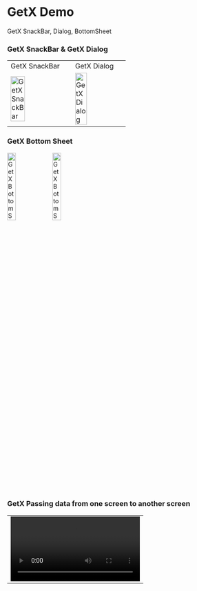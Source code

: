# GetX Demo

GetX SnackBar, Dialog, BottomSheet

### GetX SnackBar & GetX Dialog
<table>
  <tr>
     <td>GetX SnackBar</td>
     <td>GetX Dialog</td>
  </tr>
  <tr>
    <td><img alt="GetX SnackBar" src="https://user-images.githubusercontent.com/82430454/189580211-18358d13-5ab9-47ea-929f-5453a399748c.png" width="50%"></td>
    <td><img alt="GetX Dialog" src="https://user-images.githubusercontent.com/82430454/189580230-74ec8e99-e926-49f2-b245-f1ffbfd41665.png" width="50%"></td>
  </tr>
 </table>

### GetX Bottom Sheet
<p align="left">
  <img alt="GetX Bottom Sheet Light" src="https://user-images.githubusercontent.com/82430454/189582162-1744cca1-d612-4ec9-a5cc-2537c91899ed.png" width="20%">
  <img alt="GetX Bottom Sheet Dark" src="https://user-images.githubusercontent.com/82430454/189582165-7affb283-0fb2-4627-a0a4-a1de050bfb93.png" width="20%">
</p>

### GetX Passing data from one screen to another screen
<table>
  <tr>
    <td><video alt="GetX Passing data from one screen to another screen" src="https://user-images.githubusercontent.com/82430454/190140909-7c33a6b3-5a22-4098-aa0a-60804f2d4985.mp4"></td>
  </tr>
</table>
